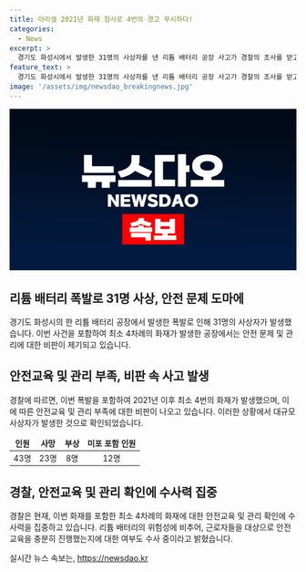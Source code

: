 ```yaml
---
title: 아리셀 2021년 화재 참사로 4번의 경고 무시하다!
categories:
  - News
excerpt: >
  경기도 화성시에서 발생한 31명의 사상자를 낸 리튬 배터리 공장 사고가 경찰의 조사를 받고 있다. 아리셀 공장에서 지난 2년간 최소 4차례의 화재가 있었으며, 안전교육과 안전조치가 제대로 이뤄지지 않아 인명피해가 발생했다는 비판이 나왔다. 경찰은 화재 원인과 안전조치 실행 여부를 조사 중이며, 사고 당시 근무자들을 대상으로 안전 교육을 제대로 실시했는지 등에 대해서도 조사하고 있다. (총 150자)
feature_text: >
  경기도 화성시에서 발생한 31명의 사상자를 낸 리튬 배터리 공장 사고가 경찰의 조사를 받고 있다. 아리셀 공장에서 지난 2년간 최소 4차례의 화재가 있었으며, 안전교육과 안전조치가 제대로 이뤄지지 않아 인명피해가 발생했다는 비판이 나왔다. 경찰은 화재 원인과 안전조치 실행 여부를 조사 중이며, 사고 당시 근무자들을 대상으로 안전 교육을 제대로 실시했는지 등에 대해서도 조사하고 있다. (총 150자)
image: '/assets/img/newsdao_breakingnews.jpg'
---
```


<p><img src="/assets/img/newsdao_breakingnews.jpg" alt="cryptoinkorea 속보" /></p>

<h2 data-ke-size="size26">리튬 배터리 폭발로 31명 사상, 안전 문제 도마에</h2>

<p data-ke-size="size16">경기도 화성시의 한 리튬 배터리 공장에서 발생한 폭발로 인해 31명의 사상자가 발생했습니다. 이번 사건을 포함하여 최소 4차례의 화재가 발생한 공장에서는 안전 문제 및 관리에 대한 비판이 제기되고 있습니다.</p>

<h2 data-ke-size="size24">안전교육 및 관리 부족, 비판 속 사고 발생</h2>

<p data-ke-size="size16">경찰에 따르면, 이번 폭발을 포함하여 2021년 이후 최소 4번의 화재가 발생했으며, 이에 따른 안전교육 및 관리 부족에 대한 비판이 나오고 있습니다. 이러한 상황에서 대규모 사상자가 발생한 것으로 확인되었습니다.</p>

<table>
    <thead>
        <tr>
            <td style="text-align: center; height: 17px;"><b>인원</b></td>
            <td style="text-align: center; height: 17px;"><b>사망</b></td>
            <td style="text-align: center; height: 17px;"><b>부상</b></td>
            <td style="text-align: center; height: 17px;"><b>미포 포함 인원</b></td>
        </tr>
    </thead>
    <tbody>
        <tr>
            <td style="text-align: center;">43명</td>
            <td style="text-align: center;">23명</td>
            <td style="text-align: center;">8명</td>
            <td style="text-align: center;">12명</td>
        </tr>
    </tbody>
</table>

<h2 data-ke-size="size24">경찰, 안전교육 및 관리 확인에 수사력 집중</h2>

<p data-ke-size="size16">경찰은 현재, 이번 화재를 포함한 최소 4차례의 화재에 대한 안전교육 및 관리 확인에 수사력을 집중하고 있습니다. 리튬 배터리의 위험성에 비추어, 근로자들을 대상으로 안전 교육을 충분히 진행했는지에 대한 여부도 수사 중이라고 밝혔습니다.</p>
실시간 뉴스 속보는, <a href="https://newsdao.kr" rel="dofollow">https://newsdao.kr</a>


